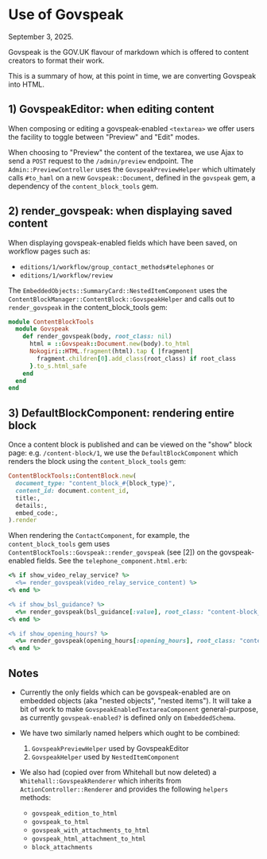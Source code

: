 # Use of Govspeak

September 3, 2025.

Govspeak is the GOV.UK flavour of markdown which is offered to content creators
to format their work.

This is a summary of how, at this point in time, we are converting Govspeak into
HTML.

## 1) GovspeakEditor: when editing content

When composing or editing a govspeak-enabled `<textarea>` we offer users the
facility to toggle between "Preview" and "Edit" modes.

When choosing to "Preview" the content of the textarea, we use Ajax to send a
`POST` request to the `/admin/preview` endpoint. The `Admin::PreviewController`
uses the `GovspeakPreviewHelper` which ultimately calls `#to_haml` on a new
`Govspeak::Document`, defined in the `govspeak` gem, a dependency of the
`content_block_tools` gem.

## 2) render_govspeak: when displaying saved content

When displaying govspeak-enabled fields which have been saved, on workflow pages
such as:

- `editions/1/workflow/group_contact_methods#telephones` or
- `editions/1/workflow/review`

The `EmbeddedObjects::SummaryCard::NestedItemComponent` uses the
`ContentBlockManager::ContentBlock::GovspeakHelper` and calls out to
`render_govspeak` in the content_block_tools gem:

```rb
module ContentBlockTools
  module Govspeak
    def render_govspeak(body, root_class: nil)
      html = ::Govspeak::Document.new(body).to_html
      Nokogiri::HTML.fragment(html).tap { |fragment|
        fragment.children[0].add_class(root_class) if root_class
      }.to_s.html_safe
    end
  end
end
```

## 3) DefaultBlockComponent: rendering entire block

Once a content block is published and can be viewed on the "show" block page:
e.g. `/content-block/1`, we use the `DefaultBlockComponent` which renders the
block using the `content_block_tools` gem:

```rb
ContentBlockTools::ContentBlock.new(
  document_type: "content_block_#{block_type}",
  content_id: document.content_id,
  title:,
  details:,
  embed_code:,
).render
```

When rendering the `ContactComponent`, for example, the `content_block_tools` 
gem uses `ContentBlockTools::Govspeak::render_govspeak` (see [2]) on the
govspeak-enabled fields. See the `telephone_component.html.erb`:

```rb
<% if show_video_relay_service? %>
  <%= render_govspeak(video_relay_service_content) %>
<% end %>

<% if show_bsl_guidance? %>
  <%= render_govspeak(bsl_guidance[:value], root_class: "content-block__body") %>
<% end %>

<% if show_opening_hours? %>
  <%= render_govspeak(opening_hours[:opening_hours], root_class: "content-block__body") %>
<% end %>
```

## Notes

- Currently the only fields which can be govspeak-enabled are on embedded objects
(aka "nested objects", "nested items"). It will take a bit of work to make
`GovspeakEnabledTextareaComponent` general-purpose, as currently `govspeak-enabled?`
is defined only on `EmbeddedSchema`.

- We have two similarly named helpers which ought to be combined:

  1. `GovspeakPreviewHelper` used by GovspeakEditor
  2. `GovspeakHelper` used by `NestedItemComponent`

- We also had (copied over from Whitehall but now deleted) a
`Whitehall::GovspeakRenderer` which inherits from `ActionController::Renderer`
and provides the following `helpers` methods:

  - `govspeak_edition_to_html`
  - `govspeak_to_html`
  - `govspeak_with_attachments_to_html`
  - `govspeak_html_attachment_to_html`
  - `block_attachments`

